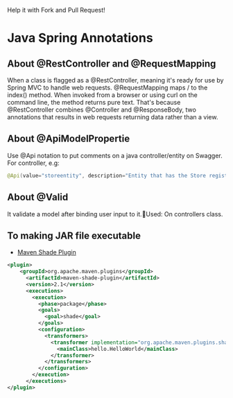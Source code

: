 Help it with Fork and Pull Request!

# Java Spring Annotations

## About @RestController and @RequestMapping
When a class is flagged as a @RestController, meaning it's ready for use by Spring MVC to handle web requests. @RequestMapping maps / to the index() method. When invoked from a browser or using curl on the command line, the method returns pure text. That's because @RestController combines @Controller and @ResponseBody, two annotations that results in web requests returning data rather than a view.

## About @ApiModelPropertie
Use @Api notation to put comments on a java controller/entity on Swagger.
For controller, e.g:
```java
@Api(value="storeentity", description="Entity that has the Store register attributes")
```

## About @Valid
It validate a model after binding user input to it.Used: On controllers class.

## To making JAR file executable
- [Maven Shade Plugin](https://maven.apache.org/plugins/maven-shade-plugin/)
```xml
<plugin>
    <groupId>org.apache.maven.plugins</groupId>
      <artifactId>maven-shade-plugin</artifactId>
      <version>2.1</version>
      <executions>
        <execution>
          <phase>package</phase>
          <goals>
            <goal>shade</goal>
          </goals>
          <configuration>
            <transformers>
              <transformer implementation="org.apache.maven.plugins.shade.resource.ManifestResourceTransformer">
                <mainClass>hello.HelloWorld</mainClass>
              </transformer>
            </transformers>
          </configuration>
        </execution>
      </executions>
</plugin>
```




